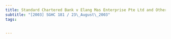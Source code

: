 ```yaml
---
title: Standard Chartered Bank v Elang Mas Enterprise Pte Ltd and Others 
subtitle: "[2003] SGHC 181 / 23\_August\_2003"
tags:


---
```


